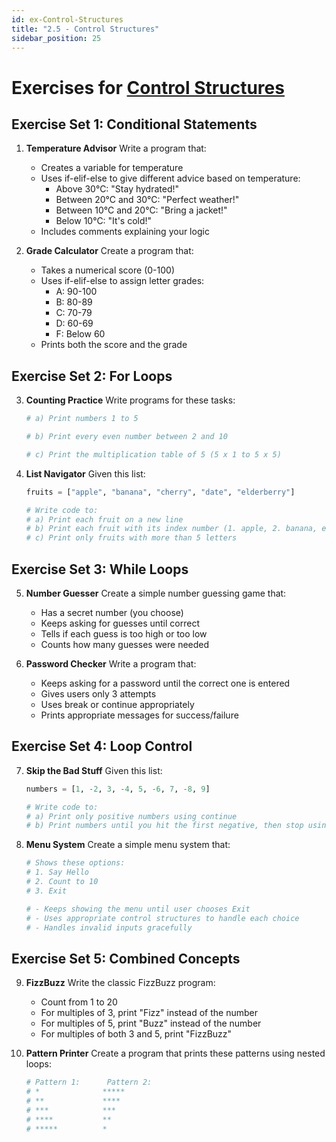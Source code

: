 ```yaml
---
id: ex-Control-Structures
title: "2.5 - Control Structures"
sidebar_position: 25
---
```


# Exercises for [Control Structures](../PY-101/02_Python-Basics/05_Control-Structures.md)

## Exercise Set 1: Conditional Statements
1. **Temperature Advisor**
   Write a program that:
   - Creates a variable for temperature
   - Uses if-elif-else to give different advice based on temperature:
     - Above 30°C: "Stay hydrated!"
     - Between 20°C and 30°C: "Perfect weather!"
     - Between 10°C and 20°C: "Bring a jacket!"
     - Below 10°C: "It's cold!"
   - Includes comments explaining your logic

2. **Grade Calculator**
   Create a program that:
   - Takes a numerical score (0-100)
   - Uses if-elif-else to assign letter grades:
     - A: 90-100
     - B: 80-89
     - C: 70-79
     - D: 60-69
     - F: Below 60
   - Prints both the score and the grade

## Exercise Set 2: For Loops
3. **Counting Practice**
   Write programs for these tasks:
   ```python
   # a) Print numbers 1 to 5
   
   # b) Print every even number between 2 and 10
   
   # c) Print the multiplication table of 5 (5 x 1 to 5 x 5)
   ```

4. **List Navigator**
   Given this list:
   ```python
   fruits = ["apple", "banana", "cherry", "date", "elderberry"]
   
   # Write code to:
   # a) Print each fruit on a new line
   # b) Print each fruit with its index number (1. apple, 2. banana, etc.)
   # c) Print only fruits with more than 5 letters
   ```

## Exercise Set 3: While Loops
5. **Number Guesser**
   Create a simple number guessing game that:
   - Has a secret number (you choose)
   - Keeps asking for guesses until correct
   - Tells if each guess is too high or too low
   - Counts how many guesses were needed

6. **Password Checker**
   Write a program that:
   - Keeps asking for a password until the correct one is entered
   - Gives users only 3 attempts
   - Uses break or continue appropriately
   - Prints appropriate messages for success/failure

## Exercise Set 4: Loop Control
7. **Skip the Bad Stuff**
   Given this list:
   ```python
   numbers = [1, -2, 3, -4, 5, -6, 7, -8, 9]
   
   # Write code to:
   # a) Print only positive numbers using continue
   # b) Print numbers until you hit the first negative, then stop using break
   ```

8. **Menu System**
   Create a simple menu system that:
   ```python
   # Shows these options:
   # 1. Say Hello
   # 2. Count to 10
   # 3. Exit
   
   # - Keeps showing the menu until user chooses Exit
   # - Uses appropriate control structures to handle each choice
   # - Handles invalid inputs gracefully
   ```

## Exercise Set 5: Combined Concepts
9. **FizzBuzz**
   Write the classic FizzBuzz program:
   - Count from 1 to 20
   - For multiples of 3, print "Fizz" instead of the number
   - For multiples of 5, print "Buzz" instead of the number
   - For multiples of both 3 and 5, print "FizzBuzz"

10. **Pattern Printer**
    Create a program that prints these patterns using nested loops:
    ```python
    # Pattern 1:      Pattern 2:
    # *              *****
    # **             ****
    # ***            ***
    # ****           **
    # *****          *
    ```
